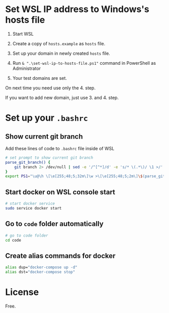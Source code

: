 # Set WSL IP address to Windows's hosts file

1. Start WSL

2. Create a copy of `hosts.example` as `hosts` file.

3. Set up your domain in newly created `hosts` file.

4. Run `& ".\set-wsl-ip-to-hosts-file.ps1"` command in PowerShell as Administrator

5. Your test domains are set.

On next time you need use only the 4. step.

If you want to add new domain, just use 3. and 4. step.


# Set up your `.bashrc`

## Show current git branch

Add these lines of code to `.bashrc` file inside of WSL

```bash
# set prompt to show current git branch
parse_git_branch() {
    git branch 2> /dev/null | sed -e '/^[^*]/d' -e 's/* \(.*\)/ \1 >/'
}
export PS1="\u@\h \[\e[255;48;5;32m\]\w >\[\e[255;48;5;2m\]\$(parse_git_branch)\[\e[00m\] $ "
```

## Start docker on WSL console start

```bash
# start docker service
sudo service docker start
```

## Go to `code` folder automatically

```bash
# go to code folder
cd code
```

## Create alias commands for docker

```bash
alias dup="docker-compose up -d"
alias dst="docker-compose stop"
```

# License

Free.
